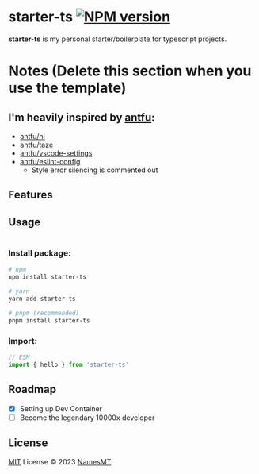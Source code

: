 # starter-ts [![NPM version](https://img.shields.io/npm/v/starter-ts?color=a1b858&label=)](https://www.npmjs.com/package/starter-ts)

**starter-ts** is my personal starter/boilerplate for typescript projects.

# Notes (Delete this section when you use the template)
## I'm heavily inspired by [antfu](https://github.com/antfu):
- [antfu/ni](https://github.com/antfu/ni)
- [antfu/taze](https://github.com/antfu/taze)
- [antfu/vscode-settings](https://github.com/antfu/vscode-settings)
- [antfu/eslint-config](https://github.com/antfu/eslint-config)
  - Style error silencing is commented out

## Features

## Usage
```

```


### Install package:

```sh
# npm
npm install starter-ts

# yarn
yarn add starter-ts

# pnpm (recommended)
pnpm install starter-ts
```

### Import:

```ts
// ESM
import { hello } from 'starter-ts'
```

## Roadmap

- [x] Setting up Dev Container
- [ ] Become the legendary 10000x developer

## License

[MIT](./LICENSE) License © 2023 [NamesMT](https://github.com/NamesMT)
